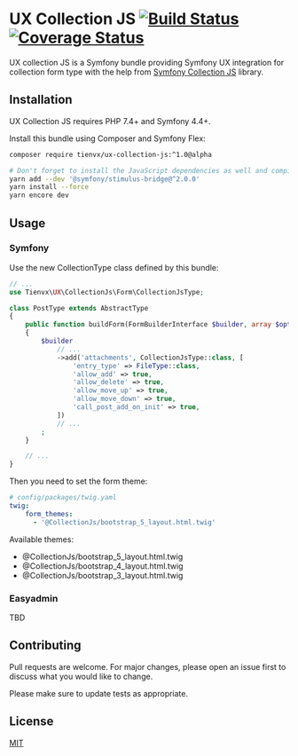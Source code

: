 # UX Collection JS  [![Build Status][actions_badge]][actions_link] [![Coverage Status][coveralls_badge]][coveralls_link]

UX collection JS is a Symfony bundle providing Symfony UX integration for collection form type with the help from [Symfony Collection JS](https://github.com/ruano-a/symfonyCollectionJs) library.

## Installation

UX Collection JS requires PHP 7.4+ and Symfony 4.4+.

Install this bundle using Composer and Symfony Flex:

```sh
composer require tienvx/ux-collection-js:^1.0@alpha

# Don't forget to install the JavaScript dependencies as well and compile
yarn add --dev '@symfony/stimulus-bridge@^2.0.0'
yarn install --force
yarn encore dev
```

## Usage

### Symfony

Use the new CollectionType class defined by this bundle:

```php
// ...
use Tienvx\UX\CollectionJs\Form\CollectionJsType;

class PostType extends AbstractType
{
    public function buildForm(FormBuilderInterface $builder, array $options)
    {
        $builder
            // ...
            ->add('attachments', CollectionJsType::class, [
                'entry_type' => FileType::class,
                'allow_add' => true,
                'allow_delete' => true,
                'allow_move_up' => true,
                'allow_move_down' => true,
                'call_post_add_on_init' => true,
            ])
            // ...
        ;
    }

    // ...
}
```

Then you need to set the form theme:
```yaml
# config/packages/twig.yaml
twig:
    form_themes:
      - '@CollectionJs/bootstrap_5_layout.html.twig'
```

Available themes:
- @CollectionJs/bootstrap_5_layout.html.twig
- @CollectionJs/bootstrap_4_layout.html.twig
- @CollectionJs/bootstrap_3_layout.html.twig

### Easyadmin

TBD

## Contributing
Pull requests are welcome. For major changes, please open an issue first to discuss what you would like to change.

Please make sure to update tests as appropriate.

## License
[MIT](LICENSE)

[actions_badge]: https://github.com/tienvx/ux-collection-js/workflows/main/badge.svg
[actions_link]: https://github.com/tienvx/ux-collection-js/actions

[coveralls_badge]: https://coveralls.io/repos/tienvx/ux-collection-js/badge.svg?branch=main&service=github
[coveralls_link]: https://coveralls.io/github/tienvx/ux-collection-js?branch=main
